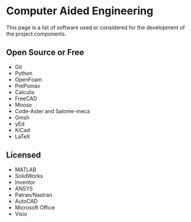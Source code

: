 # Computer Aided Engineering

This page is a list of software used or considered for the development of the project components.

## Open Source or Free

- Git
- Python
- OpenFoam
- PrePomax
- Calculix
- FreeCAD
- Moose
- Code-Aster and Salome-meca
- Gmsh
- yEd
- KiCad
- LaTeX

## Licensed

- MATLAB
- SolidWorks
- Inventor
- ANSYS
- Patran/Nastran
- AutoCAD
- Microsoft Office
- Visio

